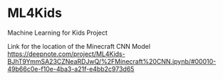 # ML4Kids
Machine Learning for Kids Project

Link for the location of the Minecraft CNN Model
https://deepnote.com/project/ML4Kids-BJhT9YmmSA23CZNeaRDJwQ/%2FMinecraft%20CNN.ipynb/#00010-49b66c0e-f10e-4ba3-a21f-e4bb2c973d65

